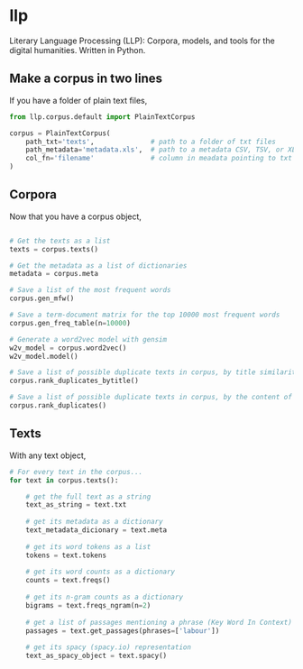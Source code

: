 # llp

Literary Language Processing (LLP): Corpora, models, and tools for the digital humanities. Written in Python.

## Make a corpus in two lines

If you have a folder of plain text files,

```python
from llp.corpus.default import PlainTextCorpus

corpus = PlainTextCorpus(
	path_txt='texts',              # path to a folder of txt files
	path_metadata='metadata.xls',  # path to a metadata CSV, TSV, or XLS file
	col_fn='filename'              # column in meadata pointing to txt file (relative to `path_txt`)
)
```

## Corpora

Now that you have a corpus object,

```python

# Get the texts as a list
texts = corpus.texts()

# Get the metadata as a list of dictionaries
metadata = corpus.meta

# Save a list of the most frequent words
corpus.gen_mfw()

# Save a term-document matrix for the top 10000 most frequent words
corpus.gen_freq_table(n=10000)

# Generate a word2vec model with gensim
w2v_model = corpus.word2vec()
w2v_model.model()

# Save a list of possible duplicate texts in corpus, by title similarity
corpus.rank_duplicates_bytitle()

# Save a list of possible duplicate texts in corpus, by the content of the text (MinHash)
corpus.rank_duplicates()
```

## Texts

With any text object,

```python
# For every text in the corpus...
for text in corpus.texts():

	# get the full text as a string
	text_as_string = text.txt
	
	# get its metadata as a dictionary
	text_metadata_dicionary = text.meta
	
	# get its word tokens as a list
	tokens = text.tokens
	
	# get its word counts as a dictionary
	counts = text.freqs()
	
	# get its n-gram counts as a dictionary
	bigrams = text.freqs_ngram(n=2)
	
	# get a list of passages mentioning a phrase (Key Word In Context)
	passages = text.get_passages(phrases=['labour'])
	
	# get its spacy (spacy.io) representation
	text_as_spacy_object = text.spacy()
	
```

